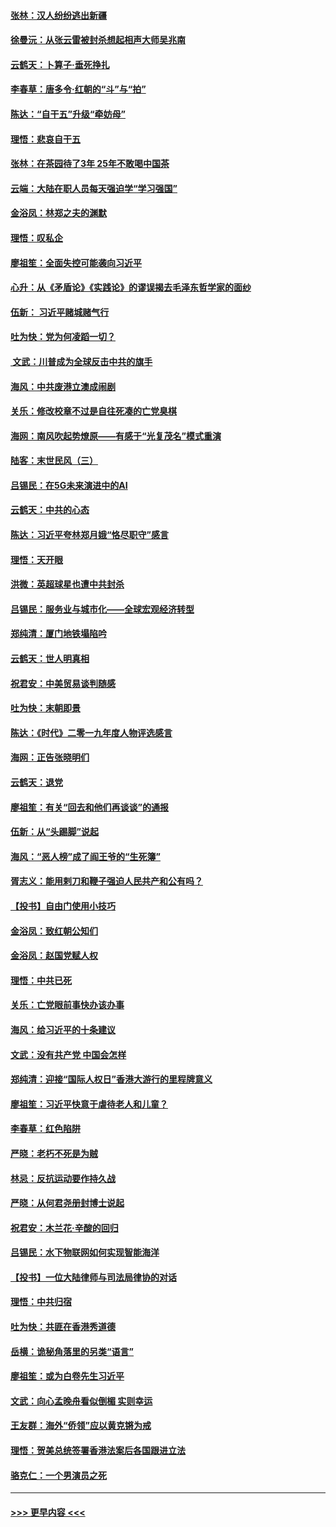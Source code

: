#### [张林：汉人纷纷逃出新疆](../pages/nsc993/n11743530.md?t=12250611) 
#### [徐曼沅：从张云雷被封杀想起相声大师吴兆南](../pages/nsc993/n11741816.md?t=12250611) 
#### [云鹤天：卜算子‧垂死挣扎](../pages/nsc993/n11739956.md?t=12250611) 
#### [李春草：唐多令‧红朝的“斗”与“拍”](../pages/nsc993/n11739830.md?t=12250611) 
#### [陈达：“自干五”升级“牵妨母”](../pages/nsc993/n11739724.md?t=12250611) 
#### [理悟：悲哀自干五](../pages/nsc993/n11739547.md?t=12250611) 
#### [张林：在茶园待了3年 25年不敢喝中国茶](../pages/nsc993/n11739240.md?t=12250611) 
#### [云端：大陆在职人员每天强迫学“学习强国”](../pages/nsc993/n11738735.md?t=12250611) 
#### [金浴凤：林郑之夫的渊默](../pages/nsc993/n11737735.md?t=12250611) 
#### [理悟：叹私企](../pages/nsc993/n11737715.md?t=12250611) 
#### [廖祖笙：全面失控可能袭向习近平](../pages/nsc993/n11737704.md?t=12250611) 
#### [心升：从《矛盾论》《实践论》的谬误揭去毛泽东哲学家的面纱](../pages/nsc993/n11736962.md?t=12250611) 
#### [伍新： 习近平赌城赌气行](../pages/nsc993/n11736929.md?t=12250611) 
#### [吐为快：党为何凌蹈一切？](../pages/nsc993/n11736915.md?t=12250611) 
#### [ 文武：川普成为全球反击中共的旗手](../pages/nsc993/n11736882.md?t=12250611) 
#### [海风：中共废港立澳成闹剧](../pages/nsc993/n11735857.md?t=12250611) 
#### [关乐：修改校章不过是自往死凑的亡党臭棋](../pages/nsc993/n11735097.md?t=12250611) 
#### [海网：南风吹起势燎原——有感于“光复茂名”模式重演](../pages/nsc993/n11732308.md?t=12250611) 
#### [陆客：末世民风（三）](../pages/nsc993/n11732211.md?t=12250611) 
#### [吕锡民：在5G未来演进中的AI](../pages/nsc993/n11730010.md?t=12250611) 
#### [云鹤天：中共的心态](../pages/nsc993/n11729906.md?t=12250611) 
#### [陈达：习近平夸林郑月娥“恪尽职守”感言](../pages/nsc993/n11729881.md?t=12250611) 
#### [理悟：天开眼](../pages/nsc993/n11729699.md?t=12250611) 
#### [洪微：英超球星也遭中共封杀](../pages/nsc993/n11727243.md?t=12250611) 
#### [吕锡民：服务业与城市化——全球宏观经济转型](../pages/nsc993/n11725845.md?t=12250611) 
#### [郑纯清：厦门地铁塌陷吟](../pages/nsc993/n11725813.md?t=12250611) 
#### [云鹤天：世人明真相](../pages/nsc993/n11725621.md?t=12250611) 
#### [祝君安：中美贸易谈判随感](../pages/nsc993/n11725609.md?t=12250611) 
#### [吐为快：末朝即景](../pages/nsc993/n11723365.md?t=12250611) 
#### [陈达：《时代》二零一九年度人物评选感言](../pages/nsc993/n11723337.md?t=12250611) 
#### [海网：正告张晓明们](../pages/nsc993/n11723228.md?t=12250611) 
#### [云鹤天：退党](../pages/nsc993/n11723056.md?t=12250611) 
#### [廖祖笙：有关“回去和他们再谈谈”的通报](../pages/nsc993/n11722442.md?t=12250611) 
#### [伍新：从“头踢脚”说起](../pages/nsc993/n11722429.md?t=12250611) 
#### [海风：“恶人榜”成了阎王爷的“生死簿”](../pages/nsc993/n11722272.md?t=12250611) 
#### [胥志义：能用剌刀和鞭子强迫人民共产和公有吗？](../pages/nsc993/n11720569.md?t=12250611) 
#### [【投书】自由门使用小技巧](../pages/nsc993/n11720180.md?t=12250611) 
#### [金浴凤：致红朝公知们](../pages/nsc993/n11720563.md?t=12250611) 
#### [金浴凤：赵国党赋人权](../pages/nsc993/n11720533.md?t=12250611) 
#### [理悟：中共已死](../pages/nsc993/n11720233.md?t=12250611) 
#### [关乐：亡党眼前事快办该办事](../pages/nsc993/n11719160.md?t=12250611) 
#### [海风：给习近平的十条建议](../pages/nsc993/n11717616.md?t=12250611) 
#### [文武：没有共产党 中国会怎样](../pages/nsc993/n11717584.md?t=12250611) 
#### [郑纯清：迎接“国际人权日”香港大游行的里程牌意义](../pages/nsc993/n11717417.md?t=12250611) 
#### [廖祖笙：习近平快意于虐待老人和儿童？](../pages/nsc993/n11715313.md?t=12250611) 
#### [李春草：红色陷阱](../pages/nsc993/n11715029.md?t=12250611) 
#### [严晓：老朽不死是为贼](../pages/nsc993/n11712910.md?t=12250611) 
#### [林忌：反抗运动要作持久战](../pages/nsc993/n11712623.md?t=12250611) 
#### [严晓：从何君尧册封博士说起](../pages/nsc993/n11712465.md?t=12250611) 
#### [祝君安：木兰花·辛酸的回归](../pages/nsc993/n11712381.md?t=12250611) 
#### [吕锡民：水下物联网如何实现智能海洋](../pages/nsc993/n11711158.md?t=12250611) 
#### [【投书】一位大陆律师与司法局律协的对话](../pages/nsc993/n11709675.md?t=12250611) 
#### [理悟：中共归宿](../pages/nsc993/n11710059.md?t=12250611) 
#### [吐为快：共匪在香港秀道德](../pages/nsc993/n11709979.md?t=12250611) 
#### [岳横：诡秘角落里的另类“语言”](../pages/nsc993/n11709792.md?t=12250611) 
#### [廖祖笙：或为白卷先生习近平](../pages/nsc993/n11708330.md?t=12250611) 
#### [文武：向心孟晚舟看似倒楣 实则幸运](../pages/nsc993/n11708236.md?t=12250611) 
#### [王友群：海外“侨领”应以黄克锵为戒](../pages/nsc993/n11706176.md?t=12250611) 
#### [理悟：贺美总统签署香港法案后各国跟进立法](../pages/nsc993/n11706853.md?t=12250611) 
#### [骆克仁：一个男演员之死](../pages/nsc993/n11706677.md?t=12250611) 

----
#### [ >>> 更早内容 <<< ](../indexes/nsc993-earlier.md)
